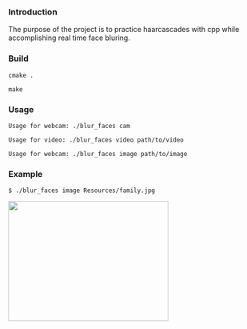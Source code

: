 ### Introduction
The purpose of the project is to practice haarcascades with cpp while accomplishing real time face bluring.

### Build
`cmake .`

`make`
### Usage
`Usage for webcam: ./blur_faces cam`

`Usage for video: ./blur_faces video path/to/video`

`Usage for webcam: ./blur_faces image path/to/image`

### Example
`$ ./blur_faces image Resources/family.jpg`
<p align="left">
   <img src="https://user-images.githubusercontent.com/45767042/133421932-3f1f0172-4800-44ca-8484-ff36372a1a5c.png", width=320, height=240>
</p>
